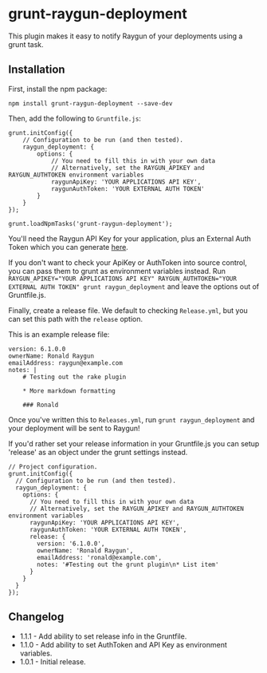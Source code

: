 # grunt-raygun-deployment

This plugin makes it easy to notify Raygun of your deployments using a grunt task.

## Installation

First, install the npm package:

    npm install grunt-raygun-deployment --save-dev

Then, add the following to `Gruntfile.js`:

    grunt.initConfig({
        // Configuration to be run (and then tested).
        raygun_deployment: {
            options: {
                // You need to fill this in with your own data
                // Alternatively, set the RAYGUN_APIKEY and RAYGUN_AUTHTOKEN environment variables
                raygunApiKey: 'YOUR APPLICATIONS API KEY',
                raygunAuthToken: 'YOUR EXTERNAL AUTH TOKEN'
            }
        }
    });

    grunt.loadNpmTasks('grunt-raygun-deployment');


You'll need the Raygun API Key for your application, plus an External Auth Token which you can generate [here](https://app.raygun.com/user).

If you don't want to check your ApiKey or AuthToken into source control, you can pass them to grunt as environment variables instead.
Run `RAYGUN_APIKEY="YOUR APPLICATIONS API KEY" RAYGUN_AUTHTOKEN="YOUR EXTERNAL AUTH TOKEN" grunt raygun_deployment` and leave the options out of Gruntfile.js.

Finally, create a release file. We default to checking `Release.yml`, but you can set this path with the `release` option.

This is an example release file:

    version: 6.1.0.0
    ownerName: Ronald Raygun
    emailAddress: raygun@example.com
    notes: |
        # Testing out the rake plugin

        * More markdown formatting

        ### Ronald

Once you've written this to `Releases.yml`, run `grunt raygun_deployment` and your deployment will be sent to Raygun!

If you'd rather set your release information in your Gruntfile.js you can setup 'release' as an object under the grunt settings instead.

    // Project configuration.
    grunt.initConfig({
      // Configuration to be run (and then tested).
      raygun_deployment: {
        options: {
          // You need to fill this in with your own data
          // Alternatively, set the RAYGUN_APIKEY and RAYGUN_AUTHTOKEN environment variables
          raygunApiKey: 'YOUR APPLICATIONS API KEY',
          raygunAuthToken: 'YOUR EXTERNAL AUTH TOKEN',
          release: {
            version: '6.1.0.0',
            ownerName: 'Ronald Raygun',
            emailAddress: 'ronald@example.com',
            notes: '#Testing out the grunt plugin\n* List item'
          }
        }
      }
    });

## Changelog

* 1.1.1 - Add ability to set release info in the Gruntfile.
* 1.1.0 - Add ability to set AuthToken and API Key as environment variables.
* 1.0.1 - Initial release.
